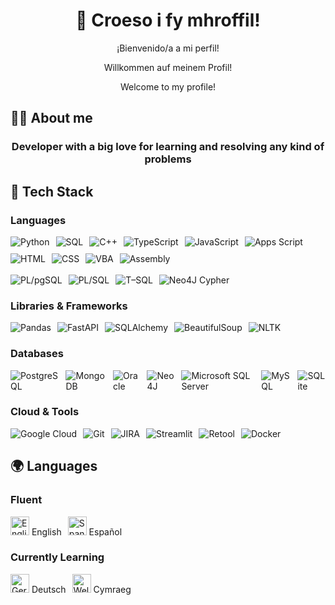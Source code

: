 <h1 align="center">👋 Croeso i fy mhroffil!</h1>
<p align="center">¡Bienvenido/a a mi perfil!</p>
<p align="center">Willkommen auf meinem Profil!</p>
<p align="center">Welcome to my profile!</p>

## 🧑‍💻 **About me**
<h3 align="center">Developer with a big love for learning and resolving any kind of problems</h3>

## 🔧 **Tech Stack**

### **Languages**
<div style="display: flex; gap: 10px; flex-wrap: wrap; width: 100%;">
  <img src="https://img.shields.io/badge/Python-3776AB?logo=python&logoColor=white" alt="Python" />
  <img src="https://img.shields.io/badge/SQL-0066CC?logo=database&logoColor=white" alt="SQL" />
  <img src="https://img.shields.io/badge/C%2B%2B-00599C?logo=cplusplus&logoColor=white" alt="C++" />
  <img src="https://img.shields.io/badge/TypeScript-3178C6?logo=typescript&logoColor=white" alt="TypeScript" />
  <img src="https://img.shields.io/badge/JavaScript-F7DF1E?logo=javascript&logoColor=black" alt="JavaScript" />
  <img src="https://img.shields.io/badge/AppsScript-0061F2?logo=google&logoColor=white" alt="Apps Script" />
  <img src="https://img.shields.io/badge/HTML-E34F26?logo=html5&logoColor=white" alt="HTML" />
  <img src="https://img.shields.io/badge/CSS-1572B6?logo=css3&logoColor=white" alt="CSS" />
  <img src="https://img.shields.io/badge/VBA-8A1B2A?logo=visualbasic&logoColor=white" alt="VBA" />
  <img src="https://img.shields.io/badge/Assembly-525252?logo=asm&logoColor=white" alt="Assembly" />
</div>

<br>

<div style="display: flex; gap: 10px; flex-wrap: wrap; width: 100%;">
  <img src="https://img.shields.io/badge/PL%2FpgSQL-4169E1?logo=postgresql&logoColor=white" alt="PL/pgSQL" />
  <img src="https://custom-icon-badges.demolab.com/badge/PL/SQL-F80000?logo=oracle&logoColor=fff" alt="PL/SQL" />
  <img src="https://img.shields.io/badge/T&ndash;SQL-CC2927?logo=microsoft&logoColor=white" alt="T–SQL" />
  <img src="https://img.shields.io/badge/Neo4J%20Cypher-006F91?logo=neo4j&logoColor=white" alt="Neo4J Cypher" />
</div>


### **Libraries & Frameworks**
<div style="display: flex; gap: 10px;">
  <img src="https://img.shields.io/badge/Pandas-150458?logo=pandas&logoColor=white" alt="Pandas" />
  <img src="https://img.shields.io/badge/FastAPI-009688?logo=fastapi&logoColor=white" alt="FastAPI" />
  <img src="https://img.shields.io/badge/SQLAlchemy-44535F?logo=sqlalchemy&logoColor=white" alt="SQLAlchemy" />
  <img src="https://img.shields.io/badge/BeautifulSoup-FFC107?logo=python&logoColor=black" alt="BeautifulSoup" />
  <img src="https://img.shields.io/badge/NLTK-008000?logo=python&logoColor=white" alt="NLTK" />
</div>

### **Databases**
<div style="display: flex; gap: 10px;">
  <img src="https://img.shields.io/badge/PostgreSQL-4169E1?logo=postgresql&logoColor=white" alt="PostgreSQL" />
  <img src="https://img.shields.io/badge/MongoDB-47A248?logo=mongodb&logoColor=white" alt="MongoDB" />
  <img src="https://custom-icon-badges.demolab.com/badge/Oracle-F80000?logo=oracle&logoColor=fff" alt="Oracle" />
  <img src="https://img.shields.io/badge/Neo4j-008CC1?logo=neo4j&logoColor=white" alt="Neo4J" />
  <img src="https://img.shields.io/badge/Microsoft%20SQL%20Server-CC2927?logo=&logoColor=white" alt="Microsoft SQL Server" />
  <img src="https://img.shields.io/badge/MySQL-4479A1?logo=mysql&logoColor=white" alt="MySQL" />
  <img src="https://img.shields.io/badge/SQLite-003B57?logo=sqlite&logoColor=white" alt="SQLite" />
</div>


### **Cloud & Tools**
<div style="display: flex; gap: 10px;">
  <img src="https://img.shields.io/badge/Google%20Cloud-4285F4?logo=googlecloud&logoColor=white" alt="Google Cloud" />
  <img src="https://img.shields.io/badge/Git-F05032?logo=git&logoColor=white" alt="Git" />
  <img src="https://img.shields.io/badge/JIRA-0052CC?logo=jira&logoColor=white" alt="JIRA" />
  <img src="https://img.shields.io/badge/Streamlit-FF4B4B?logo=streamlit&logoColor=white" alt="Streamlit" />
  <img src="https://img.shields.io/badge/Retool-356CF2?logo=retool&logoColor=white" alt="Retool" />
  <img src="https://img.shields.io/badge/Docker-2496ED?logo=docker&logoColor=white" alt="Docker" />
</div>

## 🌍 **Languages**
### **Fluent**
<div style="display: flex; gap: 10px; flex-wrap: wrap;">
  <span><img src="https://flagcdn.com/w320/gb.png" alt="English" width="30" /> English</span>
  <span><img src="https://flagcdn.com/w320/es.png" alt="Spanish" width="30" /> Español</span>
</div>

### **Currently Learning**
<div style="display: flex; gap: 10px; flex-wrap: wrap;">
  <span><img src="https://flagcdn.com/w320/de.png" alt="German" width="30" /> Deutsch</span>
  <span><img src="https://flagcdn.com/w320/gb-wls.png" alt="Welsh" width="30" /> Cymraeg</span>
</div>
